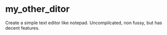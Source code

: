# my_other_ditor
Create a simple text editor like notepad.
Uncompilcated, non fussy, but has decent features.
